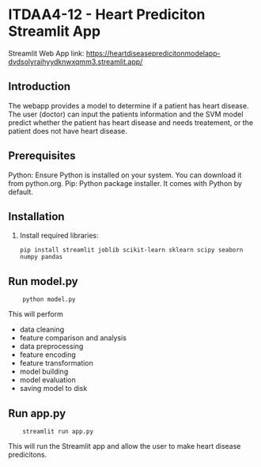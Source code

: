 # ITDAA4-12 - Heart Prediciton Streamlit App

Streamlit Web App link: https://heartdiseasepredicitonmodelapp-dvdsolyraihyydknwxqmm3.streamlit.app/

## Introduction
The webapp provides a model to determine if a patient has heart disease. The user (doctor) can input the patients information and the SVM model predict whether the patient has heart disease and needs treatement, or the patient does not have heart disease.

## Prerequisites
Python: Ensure Python is installed on your system. You can download it from python.org.
Pip: Python package installer. It comes with Python by default.


## Installation
1. Install required libraries:
    ```
    pip install streamlit joblib scikit-learn sklearn scipy seaborn numpy pandas
    ```

## Run model.py
```
    python model.py
```
This will perform
- data cleaning
- feature comparison and analysis
- data preprocessing
- feature encoding
- feature transformation
- model building
- model evaluation 
- saving model to disk

## Run app.py
```
    streamlit run app.py   
```
This will run the Streamlit app and allow the user to make heart disease predicitons.